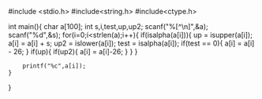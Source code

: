 #include <stdio.h>
#include<string.h>
#include<ctype.h>
 
int main(){
    char a[100];
    int s,i,test,up,up2;
    scanf("%[^\n]",&a);
    scanf("%d",&s);
    for(i=0;i<strlen(a);i++){
        if(isalpha(a[i])){
            up = isupper(a[i]);
            a[i] = a[i] + s;
            up2 = islower(a[i]);
            test = isalpha(a[i]);
            if(test == 0){
                a[i] = a[i] - 26;
            }
            if(up){
                if(up2){
                    a[i] = a[i]-26;
                }
            }
        }
 
        printf("%c",a[i]);
    }
}
